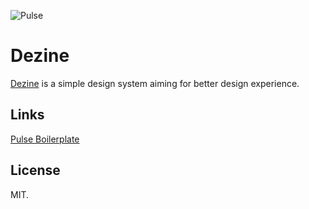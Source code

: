 ![Pulse](https://raw.githubusercontent.com/heartbeatua/Pulse-Boilerplate/master/tmp/cover.png)

# Dezine

[Dezine](https://dezine.dezineleo.com) is a simple design system aiming for better design experience.

## Links

[Pulse Boilerplate](https://github.com/heartbeatua/Pulse-Boilerplate)

## License

MIT.
